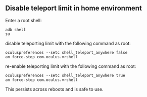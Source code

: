 ## Disable teleport limit in home environment


Enter a root shell:

```
adb shell
su
```

disable teleporting limit with the following command as root:

```
oculuspreferences --setc shell_teleport_anywhere false
am force-stop com.oculus.vrshell
```

re-enable teleporting limit with the following command as root:

```
oculuspreferences --setc shell_teleport_anywhere true
am force-stop com.oculus.vrshell
```
This persists across reboots and is safe to use.
